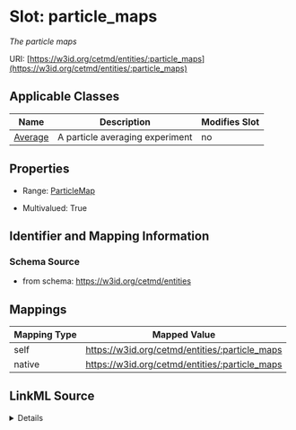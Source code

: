 

# Slot: particle_maps


_The particle maps_





URI: [https://w3id.org/cetmd/entities/:particle_maps](https://w3id.org/cetmd/entities/:particle_maps)



<!-- no inheritance hierarchy -->





## Applicable Classes

| Name | Description | Modifies Slot |
| --- | --- | --- |
| [Average](Average.md) | A particle averaging experiment |  no  |







## Properties

* Range: [ParticleMap](ParticleMap.md)

* Multivalued: True





## Identifier and Mapping Information







### Schema Source


* from schema: https://w3id.org/cetmd/entities




## Mappings

| Mapping Type | Mapped Value |
| ---  | ---  |
| self | https://w3id.org/cetmd/entities/:particle_maps |
| native | https://w3id.org/cetmd/entities/:particle_maps |




## LinkML Source

<details>
```yaml
name: particle_maps
description: The particle maps
from_schema: https://w3id.org/cetmd/entities
rank: 1000
alias: particle_maps
owner: Average
domain_of:
- Average
range: ParticleMap
multivalued: true

```
</details>